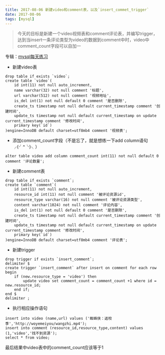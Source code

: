 ```yaml
---
title: 2017-08-06 新建video和comment表，以及`insert_commet_trigger`
date: 2017-08-06
tags: [mysql]
---
```


> 今天的目标是新建一个video视频表和comment评论表，并编写trigger，达到当insert一条评论类型为video的数据到comment中时，video中comment_count字段可以自加一

专辑：[mysql每天练习](/?p=/doc/mysql/mysql_daily.md)
- 新建video表
```mysql
drop table if exists `video`;
create table `video`(
    id int(11) not null auto_increment,
    name varchar(32) not null comment '标题',
    url varchar(512) not null comment '视频地址',
    is_del int(1) not null default 0 comment '是否删除',
    create_ts timestamp not null default current_timestamp comment '创建时间',
    update_ts timestamp not null default current_timestamp on update current_timestamp comment '修改时间',
    primary key(`id`)
)engine=InnoDB default charset=utf8mb4 comment '视频表';
```

- 添加comment_count字段（不是忘了，就是想练一下add column语句╭(╯^╰)╮）
```mysql
alter table video add column comment_count int(11) not null default 0 comment '评论数量';
```

- 新建comment表
```mysql
drop table if exists `comment`;
create table `comment`(
    id int(11) not null auto_increment,
    resource_id int(11) not null comment '被评论资源id',
    resource_type varchar(16) not null comment '被评论资源类型',
    content varchar(1024) not null comment '评论内容',
    is_del int(1) not null default 0 comment '是否删除',
    create_ts timestamp not null default current_timestamp comment '创建时间',
    update_ts timestamp not null default current_timestamp on update current_timestamp comment '修改时间',
    primary key(`id`)
)engine=InnoDB default charset=utf8mb4 comment '评论表';
```
- 新建trigger
```mysql
drop trigger if exists `insert_comment`;
delimiter $
create trigger `insert_comment` after insert on comment for each row
begin
    if (new.resource_type = 'video') then 
        update video set comment_count = comment_count +1 where id = new.resource_id;
    end if;
end $
delimiter ;
```

- 执行相应操作语句

```mysql
insert into video (name,url) values ('蜘蛛侠：返校季','http://woyemeiyou/wangzhi.mp4');
insert into comment (resource_id,resource_type,content) values (1,'video','找不到资源');
select * from video;
```

最后结果中video表中的comment_count应该等于1

